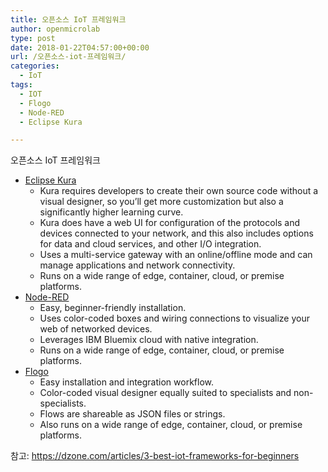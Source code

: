```yaml
---
title: 오픈소스 IoT 프레임워크
author: openmicrolab
type: post
date: 2018-01-22T04:57:00+00:00
url: /오픈소스-iot-프레임워크/
categories:
  - IoT
tags:
  - IOT
  - Flogo
  - Node-RED
  - Eclipse Kura

---
```

오픈소스 IoT 프레임워크

  * <a href="https://www.eclipse.org/kura/" target="_blank" rel="noopener noreferrer">Eclipse Kura</a> 
      * Kura requires developers to create their own source code without a visual designer, so you’ll get more customization but also a significantly higher learning curve.
      * Kura does have a web UI for configuration of the protocols and devices connected to your network, and this also includes options for data and cloud services, and other I/O integration.
      * Uses a multi-service gateway with an online/offline mode and can manage applications and network connectivity.
      * Runs on a wide range of edge, container, cloud, or premise platforms.
  * <a href="https://nodered.org/" target="_blank" rel="noopener noreferrer">Node-RED</a> 
      * Easy, beginner-friendly installation.
      * Uses color-coded boxes and wiring connections to visualize your web of networked devices.
      * Leverages IBM Bluemix cloud with native integration.
      * Runs on a wide range of edge, container, cloud, or premise platforms.
  * <a href="http://www.flogo.io/" target="_blank" rel="noopener noreferrer">Flogo</a> 
      * Easy installation and integration workflow.
      * Color-coded visual designer equally suited to specialists and non-specialists.
      * Flows are shareable as JSON files or strings.
      * Also runs on a wide range of edge, container, cloud, or premise platforms.

참고: <a href="https://dzone.com/articles/3-best-iot-frameworks-for-beginners" target="_blank" rel="noopener noreferrer">https://dzone.com/articles/3-best-iot-frameworks-for-beginners</a>